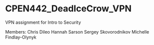 # CPEN442_DeadIceCrow_VPN
VPN assignment for Intro to Security

Members: 
Chris Dileo
Hannah Sarson
Sergey Skovorodnikov
Michelle Findlay-Olynyk